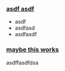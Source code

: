   
 ### [asdf asdf](url)  
  - asdf
- asdfasd 
- asdfasdf
  
 ### [maybe this works](https://github.com/donaldwasserman/test-action/releases/tag/15)  
  asdffasdfdsa